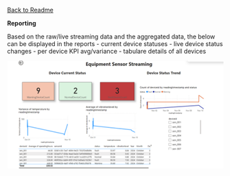 [Back to Readme](README.md)

**Reporting**

Based on the raw/live streaming data and the aggregated data, the below can be displayed in the reports
    - current device statuses
    - live device status changes
    - per device KPI avg/variance
    - tabulare details of all devices

![reporting](images/reporting.png)
